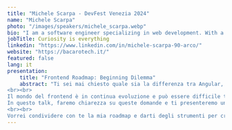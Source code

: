 ```yaml
---
title: "Michele Scarpa - DevFest Venezia 2024"
name: "Michele Scarpa"
photo: "/images/speakers/michele_scarpa.webp"
bio: "I am a software engineer specializing in web development. With a passion for software development, I have gained extensive experience in various technologies, including JavaScript, TypeScript, Java, Angular, React, and Spring. Throughout my career, I have also had the opportunity to work on projects involving Digital Signage (Smart TVs - Tizen) and Android mobile applications."
jobTitle: Curiosity is everything
linkedin: "https://www.linkedin.com/in/michele-scarpa-90-arco/"
website: "https://bacarotech.it/"
featured: false
lang: it
presentation:
    title: "Frontend Roadmap: Beginning Dilemma"
    abstract: "Ti sei mai chiesto quale sia la differenza tra Angular, React, Vue e Svelte?  Quale dovrei scegliere per iniziare la mia carriera? il tuo amico Jack al bar ti ha parlato di un idea geniale e tu hai appena imparato Angular: che occasione per mettere all'opera le tue conoscenze. Sicuro che non sia meglio farlo in react?  Perché dovrei provare AlpineJS se mi trovo così bene con React? o no! non ho ancora finito di leggere questo abstract che ho scoperto che esiste Next, Vuex... e Angular è passato dalla 18 alla 22.
<br><br>
Il mondo del frontend è in continua evoluzione e può essere difficile trovare la strada giusta. Scelta complessa sia per chi è all'inizio sia per chi ha un po' più di bias.
In questo talk, faremo chiarezza su queste domande e ti presenteremo una panoramica completa delle principali tecnologie frontend, evidenziando i loro pro e  contro e i casi d'uso ideali.
<br><br>
Vorrei condividere con te la mia roadmap e darti degli strumenti per creare la tua di roadmap, custom."
---
```

